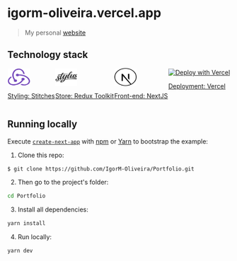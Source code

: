 # igorm-oliveira.vercel.app

> My personal [website](https://igorm-oliveira.vercel.app)

## Technology stack

<div style="display: flex; justify-content: space-around">
    <a href="https://redux-toolkit.js.org/">
        <img align="center" alt="Redux" height="40" width="50" src="https://raw.githubusercontent.com/devicons/devicon/master/icons/redux/redux-original.svg">
        <p>Styling: Stitches</p>
    </a>
    <a href="https://redux-toolkit.js.org/">
        <img align="center" alt="Stitches" height="40" width="50" src="https://raw.githubusercontent.com/devicons/devicon/master/icons/stylus/stylus-original.svg">
        <p>Store: Redux Toolkit</p>
    </a>
    <a href="https://nextjs.org/">
        <img align="center" alt="Stitches" height="40" width="50" src="https://raw.githubusercontent.com/devicons/devicon/master/icons/nextjs/nextjs-line.svg">
        <p>Front-end: NextJS</p>
    </a>
    <a href="https://vercel.com/new/clone?repository-url=https%3A%2F%2Fgithub.com%2Fvercel%2Fnext.js%2Ftree%2Fcanary%2Fexamples%2Fhello-world">
        <img align="center" height="40" src="https://vercel.com/button" alt="Deploy with Vercel"/>
        <p>Deployment: Vercel</p>
    </a>
</div>

## Running locally

Execute [`create-next-app`](https://github.com/vercel/next.js/tree/canary/packages/create-next-app) with [npm](https://docs.npmjs.com/cli/init) or [Yarn](https://yarnpkg.com/lang/en/docs/cli/create/) to bootstrap the example:

1. Clone this repo:

```sh
$ git clone https://github.com/IgorM-Oliveira/Portfolio.git
```

2. Then go to the project's folder:

```sh
cd Portfolio
```

3. Install all dependencies:

```sh
yarn install
```

4. Run locally:

```sh
yarn dev
```